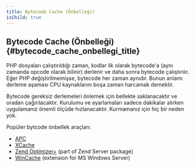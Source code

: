 ```yaml
---
title: Bytecode Cache (Önbelleği)
isChild: true
---
```


## Bytecode Cache (Önbelleği) {#bytecode_cache_onbellegi_title}

PHP dosyaları çalıştırıldığı zaman, kodlar ilk olarak bytecode'a (aynı zamanda opcode olarak bilinir) derlenir ve daha sonra bytecode çalıştırılır. 
Eğer PHP değiştirilmemişse, bytecode her zaman aynıdır.  Bunun anlamı derleme aşaması CPU kaynaklarını boşa zaman harcamak demektir.

Bytecode gereksiz derlemeleri önlemek için bellekte saklanacaktır ve oradan çağırılacaktır. Kurulumu ve ayarlamaları sadece dakikalar alırken uygulamanız önemli ölçüde hızlanacaktır. Kurmamanız için hiç bir neden yok. 

Popüler bytcode önbellek araçları:

* [APC](http://php.net/manual/tr/book.apc.php)
* [XCache](http://xcache.lighttpd.net/)
* [Zend Optimizer+](http://www.zend.com/products/server/) (part of Zend Server package)
* [WinCache](http://www.iis.net/download/wincacheforphp) (extension for MS Windows Server)

